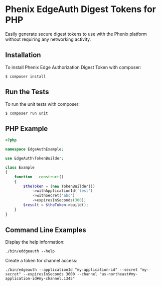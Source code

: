 # Phenix EdgeAuth Digest Tokens for PHP

Easily generate secure digest tokens to use with the Phenix platform without requiring any networking activity.

## Installation

To install Phenix Edge Authorization Digest Token with composer:

```shell script
$ composer install
```

## Run the Tests

To run the unit tests with composer:

```shell script
$ composer run unit
```

## PHP Example

```PHP
<?php

namespace EdgeAuthExample;

use EdgeAuth\TokenBuilder;

class Example
{
    function __construct()
    {
        $theToken = (new TokenBuilder())
            ->withApplicationId('test')
            ->withSecret('abc')
            ->expiresInSeconds(300);
        $result = $theToken->build();
    }
}
```

## Command Line Examples

Display the help information:
```shell script
./bin/eddgeauth --help
```

Create a token for channel access:
```shell script
./bin/edgeauth --applicationId "my-application-id" --secret "my-secret" --expiresInSeconds 3600 --channel "us-northeast#my-application-id#my-channel.1345"
```
